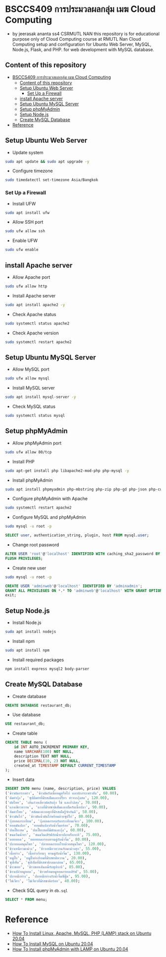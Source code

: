 # BSCCS409 การประมวลผลกลุ่ม เมฆ Cloud Computing
- by jeerasak ananta ss4 CSRMUTL NAN this repository is for educational purpose only of Cloud Computing course at RMUTL Nan Cloud Computing setup and configuration for Ubuntu Web Server, MySQL, Node.js, Flask, and PHP. for web development with MySQL database.

## Content of this repository 
- [BSCCS409 การประมวลผลกลุ่ม เมฆ Cloud Computing](#bsccs409-การประมวลผลกลุ่ม-เมฆ-cloud-computing)
  - [Content of this repository](#content-of-this-repository)
  - [Setup Ubuntu Web Server](#setup-ubuntu-web-server)
    - [Set Up a Firewall](#set-up-a-firewall)
  - [install Apache server](#install-apache-server)
  - [Setup Ubuntu MySQL Server](#setup-ubuntu-mysql-server)
  - [Setup phpMyAdmin](#setup-phpmyadmin)
  - [Setup Node.js](#setup-nodejs)
  - [Create MySQL Database](#create-mysql-database)
- [Reference](#reference)

## Setup Ubuntu Web Server 
- Update system  
```sh 
sudo apt update && sudo apt upgrade -y
```
- Configure timezone
```sh
sudo timedatectl set-timezone Asia/Bangkok
```
### Set Up a Firewall
- Install UFW
```sh
sudo apt install ufw
```
- Allow SSH port
```sh
sudo ufw allow ssh
```
- Enable UFW
```sh
sudo ufw enable
```
## install Apache server
- Allow Apache port
```sh
sudo ufw allow http
```

- Install Apache server
```sh 
sudo apt install apache2 -y
```
- Check Apache status 
```sh
sudo systemctl status apache2
```
- Check Apache version 
```sh
sudo systemctl restart apache2 
```

## Setup Ubuntu MySQL Server
- Allow MySQL port 
```sh
sudo ufw allow mysql
```
- Install MySQL server  
```sh
sudo apt install mysql-server -y
```
- Check MySQL status 
```sh 
sudo systemctl status mysql 
```

## Setup phpMyAdmin
- Allow phpMyAdmin port
```sh 
sudo ufw allow 80/tcp
```
- Install PHP 
```sh 
sudo apt-get install php libapache2-mod-php php-mysql -y
```
- Install phpMyAdmin
```sh
sudo apt install phpmyadmin php-mbstring php-zip php-gd php-json php-curl -y
```
- Configure phpMyAdmin with Apache
```sh 
sudo systemctl restart apache2
```
- Configure MySQL and phpMyAdmin
```sh 
sudo mysql -u root -p 
```
```sql
SELECT user, authentication_string, plugin, host FROM mysql.user;
```
- Change root password
```sql 
ALTER USER 'root'@'localhost' IDENTIFIED WITH caching_sha2_password BY 'admin2004';
FLUSH PRIVILEGES;
```
- Create new user 
```sh 
sudo mysql -u root -p 
```
```sql
CREATE USER 'adminweb'@'localhost' IDENTIFIED BY 'adminadmin';
GRANT ALL PRIVILEGES ON *.* TO 'adminweb'@'localhost' WITH GRANT OPTION;
exit;
```

## Setup Node.js
- Install Node.js 
```sh
sudo apt install nodejs
```
- Install npm
```sh
sudo apt install npm
```
- Install required packages
```sh
npm install express mysql2 body-parser
```

## Create MySQL Database 
- Create database 
```sql
CREATE DATABASE restaurant_db;
```
- Use database
```sql 
USE restaurant_db;
```
- Create table
```sql
CREATE TABLE menu (
    id INT AUTO_INCREMENT PRIMARY KEY,
    name VARCHAR(100) NOT NULL,
    description TEXT NOT NULL,
    price DECIMAL(10, 2) NOT NULL,
    created_at TIMESTAMP DEFAULT CURRENT_TIMESTAMP
);
```
- Insert data
```sql 
INSERT INTO menu (name, description, price) VALUES 
('ข้าวผัดกระเพรา', 'ข้าวผัดกับเนื้อหมูหรือไก่ และผักกระเพราสับ', 60.00),
('ต้มยำกุ้ง', 'ซุปต้มยำที่มีรสเผ็ดและเปรี้ยว ทำจากกุ้งสด', 120.00),
('ผัดไทย', 'เส้นก๋วยเตี๋ยวผัดกับกุ้ง ไข่ และถั่วลิสง', 70.00),
('แกงเขียวหวาน', 'แกงที่มีรสชาติเค็มและเผ็ดกับเนื้อปลา', 90.00),
('ส้มตำไทย', 'สลัดมะละกอสุกที่มีรสเผ็ดรู้จักกันดี', 50.00),
('ข้าวมันไก่', 'ข้าวมันน้ำมันไก่พร้อมด้วยซุปไก่', 80.00),
('กุ้งทอดกระเทียม', 'กุ้งทอดกรอบกับกระเทียมเจียว', 100.00),
('ทอดมันปลา', 'ทอดมันปลากับน้ำจิ้มอร่อย', 70.00),
('ปอเปี๊ยะสด', 'ปอเปี๊ยะสดที่มีผักและกุ้ง', 60.00),
('ขนมจีนน้ำยา', 'ขนมจีนเสิร์ฟกับน้ำยาปลาหรือกะทิ', 75.00),
('หอยทอด', 'หอยทอดกรอบทานคู่กับน้ำจิ้ม', 80.00),
('ปลาทอดสมุนไพร', 'ปลาทอดกรอบโรยด้วยสมุนไพร', 120.00),
('ข้าวเหนียวมะม่วง', 'ข้าวเหนียวหวานกับมะม่วงสุก', 55.00),
('เนื้อย่าง', 'เนื้อย่างร้อนๆ ทานคู่กับน้ำจิ้ม', 130.00),
('หมูปิ้ง', 'หมูปิ้งย่างร้อนที่มีรสชาติหวาน', 20.00),
('ซุปเห็ด', 'ซุปเห็ดที่มีรสชาติกลมกล่อม', 65.00),
('ข้าวซอย', 'ข้าวซอยเส้นหมี่กับซุปกะทิ', 85.00),
('ข้าวเปล่าหมูทอด', 'ข้าวพร้อมหมูทอดกรอบเสิร์ฟ', 55.00),
('ปลาหมึกย่าง', 'ปลาหมึกย่างกับน้ำจิ้มซีฟู้ด', 95.00),
('ไข่เจียว', 'ไข่เจียวที่มีรสชาติอร่อย', 40.00);
```
- Check SQL query in `db.sql`
```sql
SELECT * FROM menu;
```
# Reference 
- [How To Install Linux, Apache, MySQL, PHP (LAMP) stack on Ubuntu 20.04](https://www.digitalocean.com)
- [How To Install MySQL on Ubuntu 20.04](https://www.digitalocean.com)
- [How To Install phpMyAdmin with LAMP on Ubuntu 20.04](https://www.digitalocean.com)
